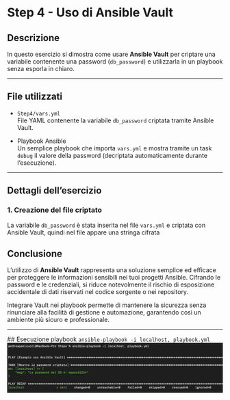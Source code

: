# Step 4 - Uso di Ansible Vault

## Descrizione

In questo esercizio si dimostra come usare **Ansible Vault** per criptare una variabile contenente una password (`db_password`) e utilizzarla in un playbook senza esporla in chiaro.

---

## File utilizzati

- `Step4/vars.yml`  
  File YAML contenente la variabile `db_password` criptata tramite Ansible Vault.

- Playbook Ansible  
  Un semplice playbook che importa `vars.yml` e mostra tramite un task `debug` il valore della password (decriptata automaticamente durante l’esecuzione).

---

## Dettagli dell’esercizio

### 1. Creazione del file criptato

La variabile `db_password` è stata inserita nel file `vars.yml` e criptata con Ansible Vault, quindi nel file appare una stringa cifrata

## Conclusione

L’utilizzo di **Ansible Vault** rappresenta una soluzione semplice ed efficace per proteggere le informazioni sensibili nei tuoi progetti Ansible. Cifrando le password e le credenziali, si riduce notevolmente il rischio di esposizione accidentale di dati riservati nel codice sorgente o nei repository.

Integrare Vault nei playbook permette di mantenere la sicurezza senza rinunciare alla facilità di gestione e automazione, garantendo così un ambiente più sicuro e professionale.


---

## Esecuzione playbook `ansible-playbook -i localhost, playbook.yml`
![Esecuzione playbook.yml](image1.png)
